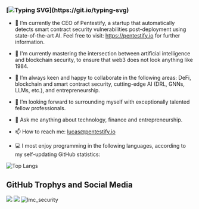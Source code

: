 <!--
***LucasMartinCalderon/LucasMartinCalderon** is a ✨ _special_ ✨ 
repository because its `README.md` (this file) appears on your GitHub profile.

Here are some ideas to get you started with LMC's personal portfolio on 
GitHub README.md, GitHub's newest implementation:

- 🔭 I’m currently working on ...
- 🌱 I’m currently learning ...
- 👯 I’m looking to collaborate on ...
- 🤔 I’m looking for help with ...
- 💬 Ask me about ...
- 📫 How to reach me: ...
- 😄 Pronouns: ...
- ⚡ Fun fact: ...
--->

### [![Typing SVG](https://readme-typing-svg.demolab.com?font=IBM&duration=2500&pause=1000&center=true&width=1000&lines=Hi!+I'm+Lucas+Martin+Calderon%2C+welcome+to+my+GitHub+personal+portfolio!)](https://git.io/typing-svg)

- 🔭 I’m currently the CEO of Pentestify, a startup that automatically detects smart contract security vulnerabilities post-deployment using state-of-the-art AI.
Feel free to visit: https://pentestify.io for further information.

 - 🌱 I'm currently mastering the intersection between artificial intelligence and blockchain security, to ensure that web3 does not look anything like 1984.

- 👯 I’m always keen and happy to collaborate in the following areas: DeFi, blockchain and smart contract security, cutting-edge AI (DRL, GNNs, LLMs, etc.), and entrepreneurship.

- 🤔 I’m looking forward to surrounding myself with exceptionally 
talented fellow professionals.

- 💬 Ask me anything about technology, finance and entrepreneurship. 

- 📫 How to reach me: lucas@pentestify.io

- 💻 I most enjoy programming in the following languages, according to my 
self-updating GitHub statistics: 

<!-- This next line acts as the compact number of programming languages most in use -->
![Top Langs](https://github-readme-stats.vercel.app/api/top-langs/?username=LucasMartinCalderon&layout=compact)
 
## GitHub Trophys and Social Media
<img src="https://github-profile-trophy.vercel.app/?username=LucasMartinCalderon&theme=juicyfresh&no-bg=true" />
<img src = "https://contrib.rocks/image?repo=LucasMartinCalderon/simple-sqlite"/>
<img src="https://img.shields.io/twitter/follow/lmc_security?logo=twitter&style=for-the-badge" alt="lmc_security" />
